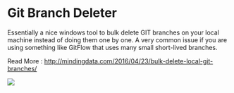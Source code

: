 # Git Branch Deleter

Essentially a nice windows tool to bulk delete GIT branches on your local machine instead of doing them one by one. A very common issue if you are using something like GitFlow that uses many small short-lived branches. 

Read More : http://mindingdata.com/2016/04/23/bulk-delete-local-git-branches/


![](http://i.imgur.com/hYLh7An.png)
